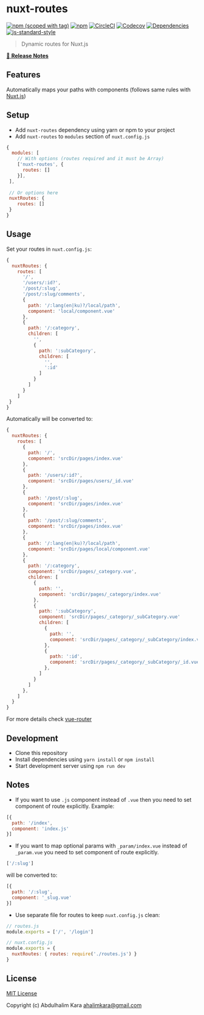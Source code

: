 # nuxt-routes
[![npm (scoped with tag)](https://img.shields.io/npm/v/nuxt-routes/latest.svg?style=flat-square)](https://npmjs.com/package/nuxt-routes)
[![npm](https://img.shields.io/npm/dt/nuxt-routes.svg?style=flat-square)](https://npmjs.com/package/nuxt-routes)
[![CircleCI](https://img.shields.io/circleci/project/github/ahalimkara/nuxt-routes.svg?style=flat-square)](https://circleci.com/gh/ahalimkara/nuxt-routes)
[![Codecov](https://img.shields.io/codecov/c/github/ahalimkara/nuxt-routes.svg?style=flat-square)](https://codecov.io/gh/ahalimkara/nuxt-routes)
[![Dependencies](https://david-dm.org/ahalimkara/nuxt-routes/status.svg?style=flat-square)](https://david-dm.org/ahalimkara/nuxt-routes)
[![js-standard-style](https://img.shields.io/badge/code_style-standard-brightgreen.svg?style=flat-square)](http://standardjs.com)

> Dynamic routes for Nuxt.js

[📖 **Release Notes**](./CHANGELOG.md)

## Features

Automatically maps your paths with components (follows same rules with [Nuxt.js](https://nuxtjs.org/guide/routing)) 

## Setup
- Add `nuxt-routes` dependency using yarn or npm to your project
- Add `nuxt-routes` to `modules` section of `nuxt.config.js`

```javascript
{
  modules: [
    // With options (routes required and it must be Array)
    ['nuxt-routes', {
      routes: []
    }],
 ],
 
 // Or options here
 nuxtRoutes: {
    routes: []
 }
}
```

## Usage

Set your routes in `nuxt.config.js`:
```javascript
{
  nuxtRoutes: {
    routes: [
      '/',
      '/users/:id?',
      '/post/:slug',
      '/post/:slug/comments',
      {
        path: '/:lang(en|ku)?/local/path',
        component: 'local/component.vue'
      },
      {
        path: '/:category',
        children: [
          '',
          {
            path: ':subCategory',
            children: [
              '',
              ':id'
            ]
          }
        ]
      }
    ]
 }
}
```

Automatically will be converted to:
```javascript
{
  nuxtRoutes: {
    routes: [
      {
        path: '/',
        component: 'srcDir/pages/index.vue'
      },
      {
        path: '/users/:id?',
        component: 'srcDir/pages/users/_id.vue'
      },
      {
        path: '/post/:slug',
        component: 'srcDir/pages/index.vue'
      },
      {
        path: '/post/:slug/comments',
        component: 'srcDir/pages/index.vue'
      },
      {
        path: '/:lang(en|ku)?/local/path',
        component: 'srcDir/pages/local/component.vue'
      },
      {
        path: '/:category',
        component: 'srcDir/pages/_category.vue',
        children: [
          {
            path: '',
            component: 'srcDir/pages/_category/index.vue'
          },
          {
            path: ':subCategory',
            component: 'srcDir/pages/_category/_subCategory.vue'
            children: [
              {
                path: '',
                component: 'srcDir/pages/_category/_subCategory/index.vue'
              },
              {
                path: ':id',
                component: 'srcDir/pages/_category/_subCategory/_id.vue'
              },
            ]
          }
        ]
      },
    ]
  }
}
```

For more details check [vue-router](https://router.vuejs.org/en/essentials/getting-started.html)

## Development

- Clone this repository
- Install dependencies using `yarn install` or `npm install`
- Start development server using `npm run dev`

## Notes

- If you want to use `.js` component instead of `.vue` then you need to set component of route explicitly. Example:
```javascript
[{
  path: '/index',
  component: 'index.js'
}]
```

- If you want to map optional params with `_param/index.vue` instead of `_param.vue` you need to set component of route explicitly.
```javascript
['/:slug']
```

will be converted to:
```javascript
[{
  path: '/:slug',
  component: '_slug.vue'
}]
```

- Use separate file for routes to keep `nuxt.config.js` clean:
```javascript
// routes.js
module.exports = ['/', '/login']

// nuxt.config.js
module.exports = {
  nuxtRoutes: { routes: require('./routes.js') }
}
```

## License

[MIT License](./LICENSE)

Copyright (c) Abdulhalim Kara <ahalimkara@gmail.com>
